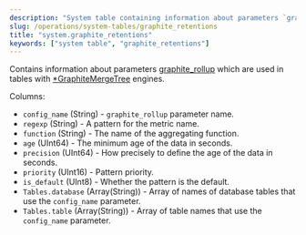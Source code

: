 ```yaml
---
description: "System table containing information about parameters `graphite_rollup` which are used in tables with `GraphiteMergeTree` type engines."
slug: /operations/system-tables/graphite_retentions
title: "system.graphite_retentions"
keywords: ["system table", "graphite_retentions"]
---
```


Contains information about parameters [graphite_rollup](../../operations/server-configuration-parameters/settings.md#graphite) which are used in tables with [\*GraphiteMergeTree](../../engines/table-engines/mergetree-family/graphitemergetree.md) engines.

Columns:

- `config_name` (String) - `graphite_rollup` parameter name.
- `regexp` (String) - A pattern for the metric name.
- `function` (String) - The name of the aggregating function.
- `age` (UInt64) - The minimum age of the data in seconds.
- `precision` (UInt64) - How precisely to define the age of the data in seconds.
- `priority` (UInt16) - Pattern priority.
- `is_default` (UInt8) - Whether the pattern is the default.
- `Tables.database` (Array(String)) - Array of names of database tables that use the `config_name` parameter.
- `Tables.table` (Array(String)) - Array of table names that use the `config_name` parameter.
